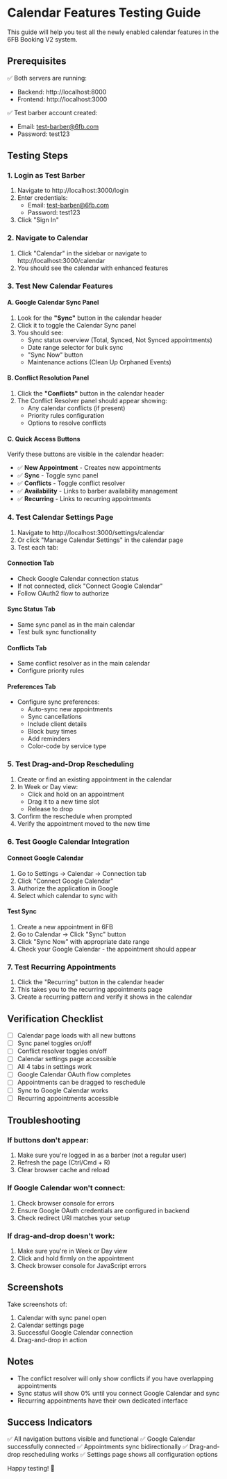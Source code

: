 # Calendar Features Testing Guide

This guide will help you test all the newly enabled calendar features in the 6FB Booking V2 system.

## Prerequisites

✅ Both servers are running:
- Backend: http://localhost:8000
- Frontend: http://localhost:3000

✅ Test barber account created:
- Email: test-barber@6fb.com
- Password: test123

## Testing Steps

### 1. Login as Test Barber

1. Navigate to http://localhost:3000/login
2. Enter credentials:
   - Email: test-barber@6fb.com
   - Password: test123
3. Click "Sign In"

### 2. Navigate to Calendar

1. Click "Calendar" in the sidebar or navigate to http://localhost:3000/calendar
2. You should see the calendar with enhanced features

### 3. Test New Calendar Features

#### A. Google Calendar Sync Panel
1. Look for the **"Sync"** button in the calendar header
2. Click it to toggle the Calendar Sync panel
3. You should see:
   - Sync status overview (Total, Synced, Not Synced appointments)
   - Date range selector for bulk sync
   - "Sync Now" button
   - Maintenance actions (Clean Up Orphaned Events)

#### B. Conflict Resolution Panel
1. Click the **"Conflicts"** button in the calendar header
2. The Conflict Resolver panel should appear showing:
   - Any calendar conflicts (if present)
   - Priority rules configuration
   - Options to resolve conflicts

#### C. Quick Access Buttons
Verify these buttons are visible in the calendar header:
- ✅ **New Appointment** - Creates new appointments
- ✅ **Sync** - Toggle sync panel
- ✅ **Conflicts** - Toggle conflict resolver
- ✅ **Availability** - Links to barber availability management
- ✅ **Recurring** - Links to recurring appointments

### 4. Test Calendar Settings Page

1. Navigate to http://localhost:3000/settings/calendar
2. Or click "Manage Calendar Settings" in the calendar page
3. Test each tab:

#### Connection Tab
- Check Google Calendar connection status
- If not connected, click "Connect Google Calendar"
- Follow OAuth2 flow to authorize

#### Sync Status Tab
- Same sync panel as in the main calendar
- Test bulk sync functionality

#### Conflicts Tab
- Same conflict resolver as in the main calendar
- Configure priority rules

#### Preferences Tab
- Configure sync preferences:
  - Auto-sync new appointments
  - Sync cancellations
  - Include client details
  - Block busy times
  - Add reminders
  - Color-code by service type

### 5. Test Drag-and-Drop Rescheduling

1. Create or find an existing appointment in the calendar
2. In Week or Day view:
   - Click and hold on an appointment
   - Drag it to a new time slot
   - Release to drop
3. Confirm the reschedule when prompted
4. Verify the appointment moved to the new time

### 6. Test Google Calendar Integration

#### Connect Google Calendar
1. Go to Settings → Calendar → Connection tab
2. Click "Connect Google Calendar"
3. Authorize the application in Google
4. Select which calendar to sync with

#### Test Sync
1. Create a new appointment in 6FB
2. Go to Calendar → Click "Sync" button
3. Click "Sync Now" with appropriate date range
4. Check your Google Calendar - the appointment should appear

### 7. Test Recurring Appointments

1. Click the "Recurring" button in the calendar header
2. This takes you to the recurring appointments page
3. Create a recurring pattern and verify it shows in the calendar

## Verification Checklist

- [ ] Calendar page loads with all new buttons
- [ ] Sync panel toggles on/off
- [ ] Conflict resolver toggles on/off
- [ ] Calendar settings page accessible
- [ ] All 4 tabs in settings work
- [ ] Google Calendar OAuth flow completes
- [ ] Appointments can be dragged to reschedule
- [ ] Sync to Google Calendar works
- [ ] Recurring appointments accessible

## Troubleshooting

### If buttons don't appear:
1. Make sure you're logged in as a barber (not a regular user)
2. Refresh the page (Ctrl/Cmd + R)
3. Clear browser cache and reload

### If Google Calendar won't connect:
1. Check browser console for errors
2. Ensure Google OAuth credentials are configured in backend
3. Check redirect URI matches your setup

### If drag-and-drop doesn't work:
1. Make sure you're in Week or Day view
2. Click and hold firmly on the appointment
3. Check browser console for JavaScript errors

## Screenshots

Take screenshots of:
1. Calendar with sync panel open
2. Calendar settings page
3. Successful Google Calendar connection
4. Drag-and-drop in action

## Notes

- The conflict resolver will only show conflicts if you have overlapping appointments
- Sync status will show 0% until you connect Google Calendar and sync
- Recurring appointments have their own dedicated interface

## Success Indicators

✅ All navigation buttons visible and functional
✅ Google Calendar successfully connected
✅ Appointments sync bidirectionally
✅ Drag-and-drop rescheduling works
✅ Settings page shows all configuration options

Happy testing! 🎉